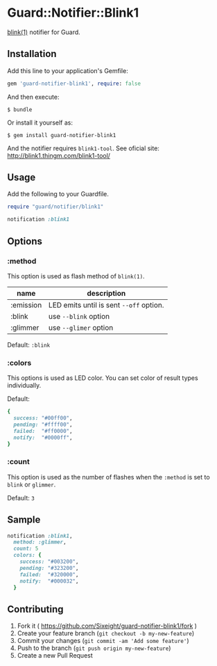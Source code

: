 # Guard::Notifier::Blink1

[blink(1)](http://blink1.thingm.com/) notifier for Guard.

## Installation

Add this line to your application's Gemfile:

```ruby
gem 'guard-notifier-blink1', require: false
```

And then execute:

    $ bundle

Or install it yourself as:

    $ gem install guard-notifier-blink1

And the notifier requires `blink1-tool`.
See oficial site: http://blink1.thingm.com/blink1-tool/

## Usage

Add the following to your Guardfile.

```ruby
require "guard/notifier/blink1"

notification :blink1
```

## Options

### :method

This option is used as flash method of `blink(1)`.

|name|description|
|--|--|
|:emission|LED emits until is sent `--off` option.|
|:blink|use `--blink` option|
|:glimmer|use `--glimer` option|

Default: `:blink`

### :colors

This options is used as LED color.
You can set color of result types individually.

Default:
```ruby
{
  success: "#00ff00",
  pending: "#ffff00",
  failed:  "#ff0000",
  notify:  "#0000ff",
}
```

### :count

This option is used as the number of flashes when the `:method` is set to `blink` or `glimmer`.

Default: `3`

## Sample

```ruby
notification :blink1,
  method: :glimmer,
  count: 5
  colors: {
    success: "#003200",
    pending: "#323200",
    failed:  "#320000",
    notify:  "#000032",
  }
```

## Contributing

1. Fork it ( https://github.com/Sixeight/guard-notifier-blink1/fork )
2. Create your feature branch (`git checkout -b my-new-feature`)
3. Commit your changes (`git commit -am 'Add some feature'`)
4. Push to the branch (`git push origin my-new-feature`)
5. Create a new Pull Request

